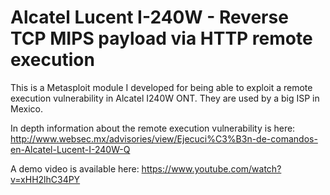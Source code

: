 # Alcatel Lucent I-240W - Reverse TCP MIPS payload via HTTP remote execution

This is a Metasploit module I developed for being able to exploit a remote execution vulnerability in Alcatel I240W ONT. They are used by a big ISP in Mexico.

In depth information about the remote execution vulnerability is here: http://www.websec.mx/advisories/view/Ejecuci%C3%B3n-de-comandos-en-Alcatel-Lucent-I-240W-Q

A demo video is available here: https://www.youtube.com/watch?v=xHH2lhC34PY